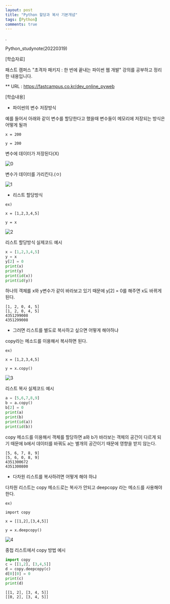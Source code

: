 ```yaml
---
layout: post
title: "Python 할당과 복사 기본개념"
tags: [Python]
comments: true
---
```


.

Python_studynote(20220319)

[학습자료]

패스트 캠퍼스 "초격차 패키지 : 한 번에 끝내는 파이썬 웹 개발" 강의를 공부하고 정리한 내용입니다.

** URL : https://fastcampus.co.kr/dev_online_pyweb

[학습내용]

- 파이썬의 변수 저장방식

예를 들어서 아래와 같이 변수를 할당한다고 했을때 변수들이 메모리에 저장되는 방식은 어떻게 될까

```text
x = 200

y = 200
```

변수에 데이터가 저장된다(X)

![0](https://user-images.githubusercontent.com/41605276/159111667-1d3d5367-0cdc-4617-b319-686a3bb89eac.png)

변수가 데이터를 가리킨다.(ㅇ)

![1](https://user-images.githubusercontent.com/41605276/159111673-3cb1706a-f89c-4ae5-96c8-eb144609ac49.png)

- 리스트 할당방식

```text
ex)

x = [1,2,3,4,5]

y = x
```

![2](https://user-images.githubusercontent.com/41605276/159111712-e0eb1e39-c44a-4e0e-a8fa-3bd3c1055400.png)

리스트 할당방식 실제코드 예시

```python
x = [1,2,3,4,5]
y = x
y[2] = 0
print(x)
print(y)
print(id(x))
print(id(y))
```

하나의 객체를 x와 y변수가 같이 바라보고 있기 때문에 y[2] = 0를 해주면 x도 바뀌게 된다.

```text
[1, 2, 0, 4, 5]
[1, 2, 0, 4, 5]
4351299008
4351299008
```

- 그러면 리스트를 별도로 복사하고 싶으면 어떻게 해야하냐

copy라는 메소드를 이용해서 복사하면 된다.

```text
ex)

x = [1,2,3,4,5]

y = x.copy()
```

![3](https://user-images.githubusercontent.com/41605276/159111719-ad564bde-fa2c-4307-a973-eb23281c50cc.png)

리스트 복사 실제코드 예시

```python
a = [5,6,7,8,9]
b = a.copy()
b[2] = 0
print(a)
print(b)
print(id(a))
print(id(b))
```

copy 메소드를 이용해서 객체를 할당하면 a와 b가 바라보는 객체의 공간이 다르게 되기 때문에 b에서 데이터를 바꿔도 a는 별개의 공간이기 때문에 영향을 받지 않는다.

```text
[5, 6, 7, 8, 9]
[5, 6, 0, 8, 9]
4351300672
4351300800
```


- 다차원 리스트를 복사하려면 어떻게 해야 하냐

다차원 리스트는 copy 메소드로는 복사가 안되고 deepcopy 라는 메소드를 사용해야 한다.

```text
ex)

import copy

x = [[1,2],[3,4,5]]

y = x.deepcopy()
```

![4](https://user-images.githubusercontent.com/41605276/159111725-0382b7d6-8fad-471b-821b-8f70cbcecbdc.png)

중첩 리스트에서 copy 방법 예시

```python
import copy
c = [[1,2], [3,4,5]]
d = copy.deepcopy(c)
d[0][0] = 0
print(c)
print(d)
```

```text
[[1, 2], [3, 4, 5]]
[[0, 2], [3, 4, 5]]
```